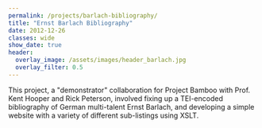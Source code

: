 ```yaml
---
permalink: /projects/barlach-bibliography/
title: "Ernst Barlach Bibliography"
date: 2012-12-26
classes: wide
show_date: true
header:
  overlay_image: /assets/images/header_barlach.jpg
  overlay_filter: 0.5
---
```


This project, a "demonstrator" collaboration for Project Bamboo with Prof. Kent Hooper and Rick Peterson, involved fixing up a TEI-encoded bibliography of German multi-talent Ernst Barlach, and developing a simple website with a variety of different sub-listings using XSLT.